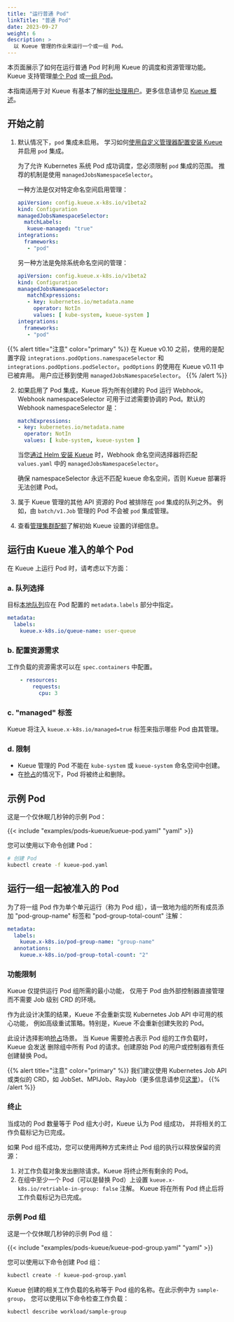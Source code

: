```yaml
---
title: "运行普通 Pod"
linkTitle: "普通 Pod"
date: 2023-09-27
weight: 6
description: >
  以 Kueue 管理的作业来运行一个或一组 Pod。
---
```


本页面展示了如何在运行普通 Pod 时利用 Kueue 的调度和资源管理功能。
Kueue 支持管理[单个 Pod](#running-a-single-pod-admitted-by-kueue)
或[一组 Pod](#running-a-group-of-pods-to-be-admitted-together)。

本指南适用于对 Kueue 有基本了解的[批处理用户](/zh-CN/docs/tasks#batch-user)。更多信息请参见 [Kueue 概述](/zh-CN/docs/overview)。

## 开始之前

1. 默认情况下，`pod` 集成未启用。
   学习如何[使用自定义管理器配置安装 Kueue](/zh-CN/docs/installation/#install-a-custom-configured-released-version)
   并启用 `pod` 集成。

   为了允许 Kubernetes 系统 Pod 成功调度，您必须限制 `pod` 集成的范围。
   推荐的机制是使用 `managedJobsNamespaceSelector`。

   一种方法是仅对特定命名空间启用管理：
   ```yaml
   apiVersion: config.kueue.x-k8s.io/v1beta2
   kind: Configuration
   managedJobsNamespaceSelector:
     matchLabels:
      kueue-managed: "true"
   integrations:
     frameworks:
      - "pod"
   ```
   另一种方法是免除系统命名空间的管理：
   ```yaml
   apiVersion: config.kueue.x-k8s.io/v1beta2
   kind: Configuration
   managedJobsNamespaceSelector:
      matchExpressions:
      - key: kubernetes.io/metadata.name
        operator: NotIn
        values: [ kube-system, kueue-system ]
   integrations:
     frameworks:
      - "pod"
   ```

{{% alert title="注意" color="primary" %}}
  在 Kueue v0.10 之前，使用的是配置字段 `integrations.podOptions.namespaceSelector`
  和 `integrations.podOptions.podSelector`。`podOptions` 的使用在 Kueue v0.11 中已被弃用。
  用户应迁移到使用 `managedJobsNamespaceSelector`。
{{% /alert %}}


2. 如果启用了 Pod 集成，Kueue 将为所有创建的 Pod 运行 Webhook。Webhook namespaceSelector
   可用于过滤需要协调的 Pod。默认的 Webhook namespaceSelector 是：
   ```yaml
   matchExpressions:
   - key: kubernetes.io/metadata.name
     operator: NotIn
     values: [ kube-system, kueue-system ]
   ```
   
   当您[通过 Helm 安装 Kueue](/zh-CN/docs/installation/#install-via-helm) 时，Webhook
   命名空间选择器将匹配 `values.yaml` 中的 `managedJobsNamespaceSelector`。

   确保 namespaceSelector 永远不匹配 kueue 命名空间，否则
   Kueue 部署将无法创建 Pod。

3. 属于 Kueue 管理的其他 API 资源的 Pod 被排除在 `pod` 集成的队列之外。
   例如，由 `batch/v1.Job` 管理的 Pod 不会被 `pod` 集成管理。

4. 查看[管理集群配额](/zh-CN/docs/tasks/manage/administer_cluster_quotas)了解初始 Kueue 设置的详细信息。

## 运行由 Kueue 准入的单个 Pod

在 Kueue 上运行 Pod 时，请考虑以下方面：

### a. 队列选择

目标[本地队列](/zh-CN/docs/concepts/local_queue)应在 Pod 配置的 `metadata.labels` 部分中指定。

```yaml
metadata:
  labels:
    kueue.x-k8s.io/queue-name: user-queue
```

### b. 配置资源需求

工作负载的资源需求可以在 `spec.containers` 中配置。

```yaml
    - resources:
        requests:
          cpu: 3
```

### c. "managed" 标签

Kueue 将注入 `kueue.x-k8s.io/managed=true` 标签来指示哪些 Pod 由其管理。

### d. 限制

- Kueue 管理的 Pod 不能在 `kube-system` 或 `kueue-system` 命名空间中创建。
- 在[抢占](/docs/concepts/cluster_queue/#preemption)的情况下，Pod 将被终止和删除。

## 示例 Pod

这是一个仅休眠几秒钟的示例 Pod：

{{< include "examples/pods-kueue/kueue-pod.yaml" "yaml" >}}

您可以使用以下命令创建 Pod：
```sh
# 创建 Pod
kubectl create -f kueue-pod.yaml
```

## 运行一组一起被准入的 Pod

为了将一组 Pod 作为单个单元运行（称为 Pod 组），请一致地为组的所有成员添加
"pod-group-name" 标签和 "pod-group-total-count" 注解：

```yaml
metadata:
  labels:
    kueue.x-k8s.io/pod-group-name: "group-name"
  annotations:
    kueue.x-k8s.io/pod-group-total-count: "2"
```

### 功能限制

Kueue 仅提供运行 Pod 组所需的最小功能，
仅用于 Pod 由外部控制器直接管理而不需要 Job 级别 CRD 的环境。

作为此设计决策的结果，Kueue 不会重新实现 Kubernetes Job API 中可用的核心功能，
例如高级重试策略。特别是，Kueue 不会重新创建失败的 Pod。

此设计选择影响[抢占](/docs/concepts/cluster_queue/#preemption)场景。
当 Kueue 需要抢占表示 Pod 组的工作负载时，Kueue 会发送
删除组中所有 Pod 的请求。创建原始 Pod 的用户或控制器有责任创建替换 Pod。

{{% alert title="注意" color="primary" %}}
我们建议使用 Kubernetes Job API 或类似的 CRD，如
JobSet、MPIJob、RayJob（更多信息请参见[这里](/zh-CN/docs/tasks/#batch-user)）。
{{% /alert %}}

### 终止

当成功的 Pod 数量等于 Pod 组大小时，Kueue 认为 Pod 组成功，
并将相关的工作负载标记为已完成。

如果 Pod 组不成功，您可以使用两种方式来终止 Pod 组的执行以释放保留的资源：
1. 对工作负载对象发出删除请求。Kueue 将终止所有剩余的 Pod。
2. 在组中至少一个 Pod（可以是替换 Pod）上设置 `kueue.x-k8s.io/retriable-in-group: false` 注解。
   Kueue 将在所有 Pod 终止后将工作负载标记为已完成。

### 示例 Pod 组

这是一个仅休眠几秒钟的示例 Pod 组：

{{< include "examples/pods-kueue/kueue-pod-group.yaml" "yaml" >}}

您可以使用以下命令创建 Pod 组：
```sh
kubectl create -f kueue-pod-group.yaml
```

Kueue 创建的相关工作负载的名称等于 Pod 组的名称。在此示例中为 `sample-group`，
您可以使用以下命令检查工作负载：
```sh
kubectl describe workload/sample-group
```
